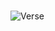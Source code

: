 <br>

![Verse](https://img.shields.io/badge/-Romans%208%3A1--2-lightgrey?style=flat-square&logo=bookstack)

<br>
